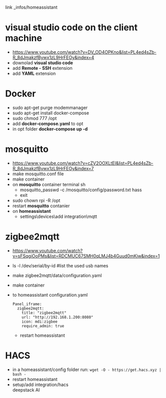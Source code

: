 link _infos/homeassistant

# **visual studio code** on the client machine
  - https://www.youtube.com/watch?v=DV_OD4OPKno&list=PL4ed4sZb-R_8dJmakzfBywx1zL9HrFEOy&index=4
  - downolad **visual studio code**
  - add **Remote - SSH** extension
  - add **YAML** extension
  
# **Docker**
  - sudo apt-get purge modemmanager
  - sudo apt-get install docker-compose
  - sudo chmod 777 /opt
  - add **docker-compose.yaml** to opt
  - in opt folder **docker-compose up -d**

# **mosquitto**
  - https://www.youtube.com/watch?v=cZV2OOXLtEI&list=PL4ed4sZb-R_8dJmakzfBywx1zL9HrFEOy&index=7
  - make mosquitto.conf file
  - make container
  - on **mosquitto** container terminal sh
    - mosquitto_passwd -c /mosquitto/config/password.txt hass
    - exit
  - sudo chown rpi -R /opt
  - restart **mosquitto** contanier
  - on **homeassistant**
    - settings\devices\add integration\mqtt

# **zigbee2mqtt**
  - https://www.youtube.com/watch?v=sFSqgiOoPMs&list=RDCMUC67SMH0qLMJ4b4Guud0mKjw&index=1
  - ls -l /dev/serial/by-id    #list the used usb names
  - make zigbee2mqtt/data/configuration.yaml
  - make container
  - to homeassistant configuration.yaml

    ```
    Panel_iframe:
      zigbee2mqtt:
        title: "zigbee2mqtt"
        url: "http://192.168.1.200:8080"
        icon: mdi:zigbee
        require_admin: true
    ```
    - restart homeassistant

# HACS
  - in a homeassistant/config folder run: `wget -O - https://get.hacs.xyz | bash -`
  - restart homeassistant
  - setup/add integration/hacs  
deepstack AI
  
